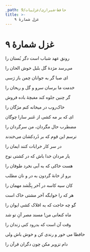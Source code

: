 ```yaml
---
_path: حافظ-شیرازی/غزلیات/9
title: >-
    غزل شمارهٔ ۹
---
```

# غزل شمارهٔ ۹

<div class="b" id="bn1"><div class="m1"><p>رونق عهد شباب است دگر بُستان را</p></div>
<div class="m2"><p>می‌رسد مژدهٔ گل بلبل خوش الحان را</p></div></div>
<div class="b" id="bn2"><div class="m1"><p>ای صبا گر به جوانان چمن باز رَسی</p></div>
<div class="m2"><p>خدمت ما برسان سرو و گل و ریحان را</p></div></div>
<div class="b" id="bn3"><div class="m1"><p>گر چنین جلوه کند مغبچهٔ باده فروش</p></div>
<div class="m2"><p>خاک‌روب در میخانه کنم مژگان را</p></div></div>
<div class="b" id="bn4"><div class="m1"><p>ای که بر مه کشی از عَنبر سارا چوگان</p></div>
<div class="m2"><p>مضطرب حال مگردان، من سرگردان را</p></div></div>
<div class="b" id="bn5"><div class="m1"><p>ترسم این قوم که بر دُردکشان می‌خندند</p></div>
<div class="m2"><p>در سر کار خرابات کنند ایمان را</p></div></div>
<div class="b" id="bn6"><div class="m1"><p>یار مردان خدا باش که در کشتی نوح</p></div>
<div class="m2"><p>هست خاکی که به آبی نخرد طوفان را</p></div></div>
<div class="b" id="bn7"><div class="m1"><p>برو از خانهٔ گردون به در و نان مطلب</p></div>
<div class="m2"><p>کان سیه کاسه در آخر بِکُشد مهمان را</p></div></div>
<div class="b" id="bn8"><div class="m1"><p>هر که را خوابگه آخر مشتی خاک است</p></div>
<div class="m2"><p>گو چه حاجت که به افلاک کشی ایوان را</p></div></div>
<div class="b" id="bn9"><div class="m1"><p>ماه کنعانی من! مسند مصر آنِ تو شد</p></div>
<div class="m2"><p>وقت آن است که بدرود کنی زندان را</p></div></div>
<div class="b" id="bn10"><div class="m1"><p>حافظا می خور و رندی کن و خوش باش ولی</p></div>
<div class="m2"><p>دام تزویر مکن چون دگران قرآن را</p></div></div>
